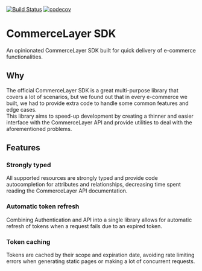 [![Build Status](https://github.com//atoms-studio/commercelayer-sdk/workflows/Node.js%20CI/badge.svg)](https://github.com/atoms-studio/commercelayer-sdk/actions)
[![codecov](https://codecov.io/gh/atoms-studio/commercelayer-sdk/branch/main/graph/badge.svg?token=PYZQB331CP)](https://codecov.io/gh/atoms-studio/commercelayer-sdk)

# CommerceLayer SDK
An opinionated CommerceLayer SDK built for quick delivery of e-commerce functionalities.

## Why
The official CommerceLayer SDK is a great multi-purpose library that covers a lot of scenarios, but we found out that in every e-commerce we built, we had to provide extra code to handle some common features and edge cases.<br>
This library aims to speed-up development by creating a thinner and easier interface with the CommerceLayer API and provide utilities to deal with the aforementioned problems.

## Features

### Strongly typed
All supported resources are strongly typed and provide code autocompletion for attributes and relationships, decreasing time spent reading the CommerceLayer API documentation.

### Automatic token refresh
Combining Authentication and API into a single library allows for automatic refresh of tokens when a request fails due to an expired token.

### Token caching
Tokens are cached by their scope and expiration date, avoiding rate limiting errors when generating static pages or making a lot of concurrent requests.

